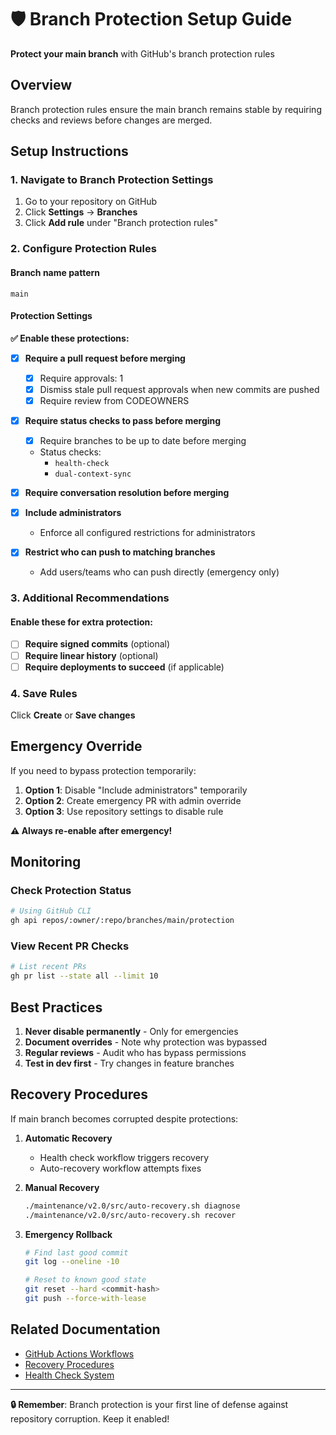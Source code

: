 # 🛡️ Branch Protection Setup Guide

**Protect your main branch** with GitHub's branch protection rules

## Overview

Branch protection rules ensure the main branch remains stable by requiring checks and reviews before changes are merged.

## Setup Instructions

### 1. Navigate to Branch Protection Settings

1. Go to your repository on GitHub
2. Click **Settings** → **Branches**
3. Click **Add rule** under "Branch protection rules"

### 2. Configure Protection Rules

#### Branch name pattern
```
main
```

#### Protection Settings

**✅ Enable these protections:**

- [x] **Require a pull request before merging**
  - [x] Require approvals: 1
  - [x] Dismiss stale pull request approvals when new commits are pushed
  - [x] Require review from CODEOWNERS

- [x] **Require status checks to pass before merging**
  - [x] Require branches to be up to date before merging
  - Status checks:
    - `health-check`
    - `dual-context-sync`

- [x] **Require conversation resolution before merging**

- [x] **Include administrators**
  - Enforce all configured restrictions for administrators

- [x] **Restrict who can push to matching branches**
  - Add users/teams who can push directly (emergency only)

### 3. Additional Recommendations

#### Enable these for extra protection:

- [ ] **Require signed commits** (optional)
- [ ] **Require linear history** (optional)
- [ ] **Require deployments to succeed** (if applicable)

### 4. Save Rules

Click **Create** or **Save changes**

## Emergency Override

If you need to bypass protection temporarily:

1. **Option 1**: Disable "Include administrators" temporarily
2. **Option 2**: Create emergency PR with admin override
3. **Option 3**: Use repository settings to disable rule

**⚠️ Always re-enable after emergency!**

## Monitoring

### Check Protection Status

```bash
# Using GitHub CLI
gh api repos/:owner/:repo/branches/main/protection
```

### View Recent PR Checks

```bash
# List recent PRs
gh pr list --state all --limit 10
```

## Best Practices

1. **Never disable permanently** - Only for emergencies
2. **Document overrides** - Note why protection was bypassed
3. **Regular reviews** - Audit who has bypass permissions
4. **Test in dev first** - Try changes in feature branches

## Recovery Procedures

If main branch becomes corrupted despite protections:

1. **Automatic Recovery**
   - Health check workflow triggers recovery
   - Auto-recovery workflow attempts fixes

2. **Manual Recovery**
   ```bash
   ./maintenance/v2.0/src/auto-recovery.sh diagnose
   ./maintenance/v2.0/src/auto-recovery.sh recover
   ```

3. **Emergency Rollback**
   ```bash
   # Find last good commit
   git log --oneline -10
   
   # Reset to known good state
   git reset --hard <commit-hash>
   git push --force-with-lease
   ```

## Related Documentation

- [GitHub Actions Workflows](.github/workflows/)
- [Recovery Procedures](./dual-context-maintenance.md#emergency-procedures)
- [Health Check System](.github/workflows/health-check.yml)

---

**🔒 Remember**: Branch protection is your first line of defense against repository corruption. Keep it enabled!